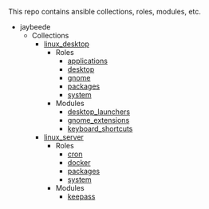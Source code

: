 This repo contains ansible collections, roles, modules, etc.

* jaybeede
  * Collections
    * [linux_desktop](jaybeede/linux_desktop/README.md)
      * Roles
        * [applications](jaybeede/linux_desktop/roles/applications/README.md)
        * [desktop](jaybeede/linux_desktop/roles/desktop/README.md)
        * [gnome](jaybeede/linux_desktop/roles/gnome/README.md)
        * [packages](jaybeede/linux_desktop/roles/packages/README.md)
        * [system](jaybeede/linux_desktop/roles/system/README.md)
      * Modules
        * [desktop_launchers](jaybeede/linux_desktop/plugins/modules/desktop_launchers.py)
        * [gnome_extensions](jaybeede/linux_desktop/plugins/modules/gnome_extensions.py)
        * [keyboard_shortcuts](jaybeede/linux_desktop/plugins/modules/keyboard_shortcuts.py)
    * [linux_server](jaybeede/linux_server/README.md)
      * Roles
        * [cron](jaybeede/linux_server/roles/cron/README.md)
        * [docker](jaybeede/linux_server/roles/docker/README.md)
        * [packages](jaybeede/linux_server/roles/packages/README.md)
        * [system](jaybeede/linux_server/roles/system/README.md)
      * Modules
        * [keepass](jaybeede/linux_server/plugins/modules/keepass.py)
